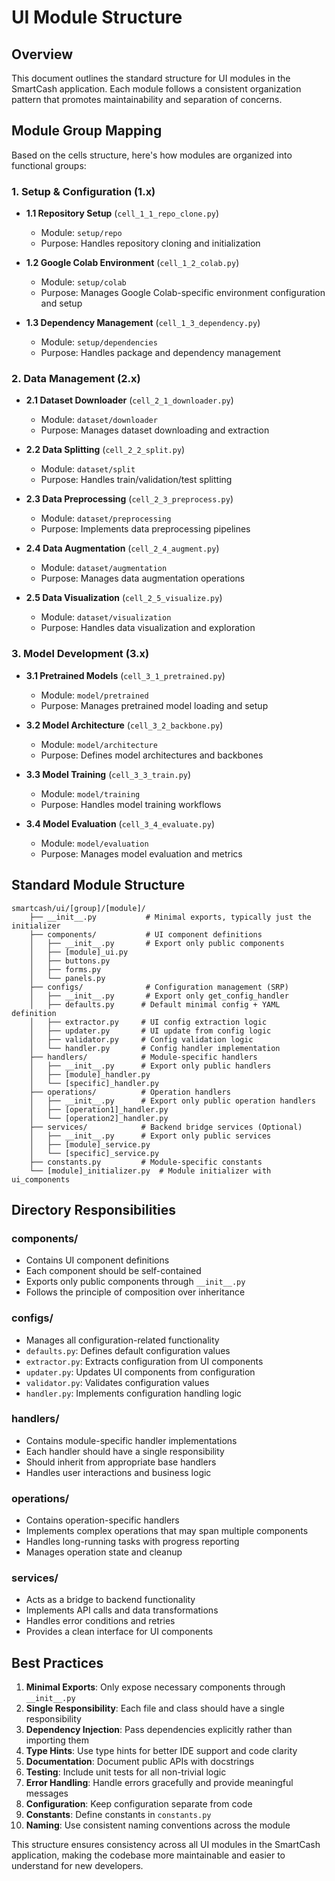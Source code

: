 # UI Module Structure

## Overview

This document outlines the standard structure for UI modules in the SmartCash application. Each module follows a consistent organization pattern that promotes maintainability and separation of concerns.

## Module Group Mapping

Based on the cells structure, here's how modules are organized into functional groups:

### 1. Setup & Configuration (1.x)
- **1.1 Repository Setup** (`cell_1_1_repo_clone.py`)
  - Module: `setup/repo`
  - Purpose: Handles repository cloning and initialization

- **1.2 Google Colab Environment** (`cell_1_2_colab.py`)
  - Module: `setup/colab`
  - Purpose: Manages Google Colab-specific environment configuration and setup

- **1.3 Dependency Management** (`cell_1_3_dependency.py`)
  - Module: `setup/dependencies`
  - Purpose: Handles package and dependency management

### 2. Data Management (2.x)
- **2.1 Dataset Downloader** (`cell_2_1_downloader.py`)
  - Module: `dataset/downloader`
  - Purpose: Manages dataset downloading and extraction

- **2.2 Data Splitting** (`cell_2_2_split.py`)
  - Module: `dataset/split`
  - Purpose: Handles train/validation/test splitting

- **2.3 Data Preprocessing** (`cell_2_3_preprocess.py`)
  - Module: `dataset/preprocessing`
  - Purpose: Implements data preprocessing pipelines

- **2.4 Data Augmentation** (`cell_2_4_augment.py`)
  - Module: `dataset/augmentation`
  - Purpose: Manages data augmentation operations

- **2.5 Data Visualization** (`cell_2_5_visualize.py`)
  - Module: `dataset/visualization`
  - Purpose: Handles data visualization and exploration

### 3. Model Development (3.x)
- **3.1 Pretrained Models** (`cell_3_1_pretrained.py`)
  - Module: `model/pretrained`
  - Purpose: Manages pretrained model loading and setup

- **3.2 Model Architecture** (`cell_3_2_backbone.py`)
  - Module: `model/architecture`
  - Purpose: Defines model architectures and backbones

- **3.3 Model Training** (`cell_3_3_train.py`)
  - Module: `model/training`
  - Purpose: Handles model training workflows

- **3.4 Model Evaluation** (`cell_3_4_evaluate.py`)
  - Module: `model/evaluation`
  - Purpose: Manages model evaluation and metrics

## Standard Module Structure

```
smartcash/ui/[group]/[module]/
    ├── __init__.py           # Minimal exports, typically just the initializer
    ├── components/           # UI component definitions
    │   ├── __init__.py       # Export only public components
    │   ├── [module]_ui.py
    │   ├── buttons.py
    │   ├── forms.py
    │   └── panels.py
    ├── configs/              # Configuration management (SRP)
    │   ├── __init__.py       # Export only get_config_handler
    │   ├── defaults.py      # Default minimal config + YAML definition
    │   ├── extractor.py     # UI config extraction logic
    │   ├── updater.py       # UI update from config logic
    │   ├── validator.py     # Config validation logic
    │   └── handler.py       # Config handler implementation
    ├── handlers/            # Module-specific handlers
    │   ├── __init__.py      # Export only public handlers
    │   ├── [module]_handler.py
    │   └── [specific]_handler.py
    ├── operations/          # Operation handlers
    │   ├── __init__.py      # Export only public operation handlers
    │   ├── [operation1]_handler.py
    │   └── [operation2]_handler.py
    ├── services/            # Backend bridge services (Optional)
    │   ├── __init__.py      # Export only public services
    │   ├── [module]_service.py
    │   └── [specific]_service.py
    ├── constants.py         # Module-specific constants
    └── [module]_initializer.py  # Module initializer with ui_components
```
## Directory Responsibilities

### components/
- Contains UI component definitions
- Each component should be self-contained
- Exports only public components through `__init__.py`
- Follows the principle of composition over inheritance

### configs/
- Manages all configuration-related functionality
- `defaults.py`: Defines default configuration values
- `extractor.py`: Extracts configuration from UI components
- `updater.py`: Updates UI components from configuration
- `validator.py`: Validates configuration values
- `handler.py`: Implements configuration handling logic

### handlers/
- Contains module-specific handler implementations
- Each handler should have a single responsibility
- Should inherit from appropriate base handlers
- Handles user interactions and business logic

### operations/
- Contains operation-specific handlers
- Implements complex operations that may span multiple components
- Handles long-running tasks with progress reporting
- Manages operation state and cleanup

### services/
- Acts as a bridge to backend functionality
- Implements API calls and data transformations
- Handles error conditions and retries
- Provides a clean interface for UI components

## Best Practices

1. **Minimal Exports**: Only expose necessary components through `__init__.py`
2. **Single Responsibility**: Each file and class should have a single responsibility
3. **Dependency Injection**: Pass dependencies explicitly rather than importing them
4. **Type Hints**: Use type hints for better IDE support and code clarity
5. **Documentation**: Document public APIs with docstrings
6. **Testing**: Include unit tests for all non-trivial logic
7. **Error Handling**: Handle errors gracefully and provide meaningful messages
8. **Configuration**: Keep configuration separate from code
9. **Constants**: Define constants in `constants.py`
10. **Naming**: Use consistent naming conventions across the module

This structure ensures consistency across all UI modules in the SmartCash application, making the codebase more maintainable and easier to understand for new developers.

